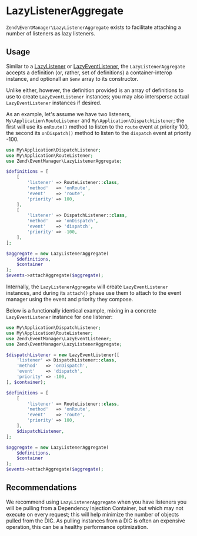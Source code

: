 # LazyListenerAggregate

`Zend\EventManager\LazyListenerAggregate` exists to facilitate attaching a
number of listeners as lazy listeners.

## Usage

Similar to a [LazyListener](lazy-listener.md) or
[LazyEventListener](lazy-event-listener.md), the `LazyListenerAggregate` accepts
a definition (or, rather, set of definitions) a container-interop instance, and
optionall an `$env` array to its constructor.

Unlike either, however, the definition provided is an array of definitions to
use to create `LazyEventListener` instances; you may also intersperse actual
`LazyEventListener` instances if desired.

As an example, let's assume we have two listeners,
`My\Application\RouteListener` and `My\Application\DispatchListener`; the first
will use its `onRoute()` method to listen to the `route` event at priority 100,
the second its `onDispatch()` method to listen to the `dispatch` event at
priority -100.

```php
use My\Application\DispatchListener;
use My\Application\RouteListener;
use Zend\EventManager\LazyListenerAggregate;

$definitions = [
    [
        'listener' => RouteListener::class,
        'method'   => 'onRoute',
        'event'    => 'route',
        'priority' => 100,
    ],
    [
        'listener' => DispatchListener::class,
        'method'   => 'onDispatch',
        'event'    => 'dispatch',
        'priority' => -100,
    ],
];

$aggregate = new LazyListenerAggregate(
    $definitions,
    $container
);
$events->attachAggregate($aggregate);
```

Internally, the `LazyListenerAggregate` will create `LazyEventListener`
instances, and during its `attach()` phase use them to attach to the event
manager using the event and priority they compose.

Below is a functionally identical example, mixing in a concrete
`LazyEventListener` instance for one listener:

```php
use My\Application\DispatchListener;
use My\Application\RouteListener;
use Zend\EventManager\LazyEventListener;
use Zend\EventManager\LazyListenerAggregate;

$dispatchListener = new LazyEventListener([
    'listener' => DispatchListener::class,
    'method'   => 'onDispatch',
    'event'    => 'dispatch',
    'priority' => -100,
], $container);

$definitions = [
    [
        'listener' => RouteListener::class,
        'method'   => 'onRoute',
        'event'    => 'route',
        'priority' => 100,
    ],
    $dispatchListener,
];

$aggregate = new LazyListenerAggregate(
    $definitions,
    $container
);
$events->attachAggregate($aggregate);
```

## Recommendations

We recommend using `LazyListenerAggregate` when you have listeners you will be
pulling from a Dependency Injection Container, but which may not execute on
every request; this will help minimize the number of objects pulled from the
DIC. As pulling instances from a DIC is often an expensive operation, this can
be a healthy performance optimization.
